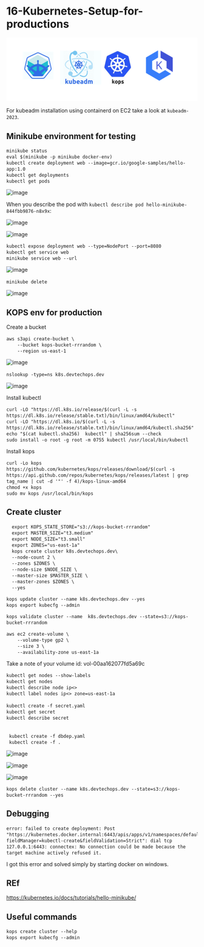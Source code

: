 # 16-Kubernetes-Setup-for-productions

![](20230706181825.png)


For kubeadm installation using containerd on EC2 take a look at  `kubeadm-2023`.

## Minikube environment for testing

```
minikube status
eval $(minikube -p minikube docker-env)
kubectl create deployment web --image=gcr.io/google-samples/hello-app:1.0
kubectl get deployments
kubectl get pods
```

![image](https://user-images.githubusercontent.com/96833570/221562064-100866ca-30a1-4af5-801b-a6e0f94e5a3b.png)

When you describe the pod with `kubectl describe pod hello-minikube-844fbb9876-n8x9x`:

![image](https://user-images.githubusercontent.com/96833570/221564734-3d87677c-242d-45e3-9f8f-db40aed48871.png)

![image](https://user-images.githubusercontent.com/96833570/221588149-bac58f3b-7426-4fa5-9062-27bed22cdbfe.png)


```
kubectl expose deployment web --type=NodePort --port=8080
kubectl get service web
minikube service web --url
```

![image](https://user-images.githubusercontent.com/96833570/221588431-0583abdf-536c-4581-9dd8-f9245a35748c.png)

`minikube delete`

![image](https://user-images.githubusercontent.com/96833570/221588821-6e2fb5b3-8238-4e63-a413-4177efbfca41.png)




## KOPS env for production

Create a bucket

```
aws s3api create-bucket \
    --bucket kops-bucket-rrrandom \
    --region us-east-1
```

![image](https://user-images.githubusercontent.com/96833570/221595464-283d93f0-16bc-4985-b468-35f9f48acc0b.png)

`nslookup -type=ns k8s.devtechops.dev`

![image](https://user-images.githubusercontent.com/96833570/221597041-10ee7712-8d87-4d64-bbdf-48b53a57642f.png)

Install kubectl

```
curl -LO "https://dl.k8s.io/release/$(curl -L -s https://dl.k8s.io/release/stable.txt)/bin/linux/amd64/kubectl"
curl -LO "https://dl.k8s.io/$(curl -L -s https://dl.k8s.io/release/stable.txt)/bin/linux/amd64/kubectl.sha256"
echo "$(cat kubectl.sha256)  kubectl" | sha256sum --check
sudo install -o root -g root -m 0755 kubectl /usr/local/bin/kubectl

```

Install kops

```
curl -Lo kops https://github.com/kubernetes/kops/releases/download/$(curl -s https://api.github.com/repos/kubernetes/kops/releases/latest | grep tag_name | cut -d '"' -f 4)/kops-linux-amd64
chmod +x kops
sudo mv kops /usr/local/bin/kops
```

## Create cluster


```
  export KOPS_STATE_STORE="s3://kops-bucket-rrrandom"
  export MASTER_SIZE="t3.medium"
  export NODE_SIZE="t3.small"
  export ZONES="us-east-1a"
  kops create cluster k8s.devtechops.dev\
  --node-count 2 \
  --zones $ZONES \
  --node-size $NODE_SIZE \
  --master-size $MASTER_SIZE \
  --master-zones $ZONES \
  --yes
```


```
kops update cluster --name k8s.devtechops.dev --yes
kops export kubecfg --admin
```

```
kops validate cluster --name  k8s.devtechops.dev --state=s3://kops-bucket-rrrandom
```

```
aws ec2 create-volume \
    --volume-type gp2 \
    --size 3 \
    --availability-zone us-east-1a
```

Take a note of your volume id: vol-00aa162077fd5a69c

```
kubectl get nodes --show-labels
kubectl get nodes
kubectl describe node ip<>
kubectl label nodes ip<> zone=us-east-1a

kubectl create -f secret.yaml
kubectl get secret
kubectl describe secret


 kubectl create -f dbdep.yaml
 kubectl create -f .

```

![image](https://user-images.githubusercontent.com/96833570/222981563-1bba8788-6020-4135-b2fb-2ca940dfc3d1.png)

![image](https://user-images.githubusercontent.com/96833570/222981670-4c89a510-d977-41a5-b355-5fc28a72cbfc.png)


![image](https://user-images.githubusercontent.com/96833570/221618935-22531589-2884-4ced-963d-4fd54b637cea.png)


```
kops delete cluster --name k8s.devtechops.dev --state=s3://kops-bucket-rrrandom --yes
```


## Debugging 

```
error: failed to create deployment: Post "https://kubernetes.docker.internal:6443/apis/apps/v1/namespaces/default/deployments?fieldManager=kubectl-create&fieldValidation=Strict": dial tcp 127.0.0.1:6443: connectex: No connection could be made because the target machine actively refused it.
```

I got this error and solved simply by starting docker on windows.



## REf

https://kubernetes.io/docs/tutorials/hello-minikube/

## Useful commands

```
kops create cluster --help
kops export kubecfg --admin
```
